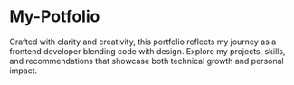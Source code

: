 # My-Potfolio
Crafted with clarity and creativity, this portfolio reflects my journey as a frontend developer blending code with design. Explore my projects, skills, and recommendations that showcase both technical growth and personal impact.
